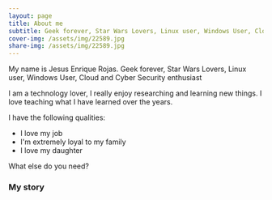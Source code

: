 ```yaml
---
layout: page
title: About me
subtitle: Geek forever, Star Wars Lovers, Linux user, Windows User, Cloud and Cyber Security enthusiast 
cover-img: /assets/img/22589.jpg
share-img: /assets/img/22589.jpg
---
```


My name is Jesus Enrique Rojas. 
Geek forever, Star Wars Lovers, Linux user, Windows User, Cloud and Cyber Security enthusiast

I am a technology lover, I really enjoy researching and learning new things. I love teaching what I have learned over the years.


I have the following qualities:

- I love my job 
- I'm extremely loyal to my family
- I love my daughter


What else do you need?

### My story


